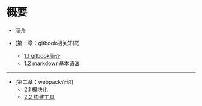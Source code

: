 # 概要

* [简介](README.md)

* [第一章：gitbook相关知识]
  * [1.1 gitbook简介](gitbook/gitbook.md)
  * [1.2 markdown基本语法](gitbook/markdown.md)

---------------------------------------------------
* [第二章：webpack介绍]
  * [2.1 模块化](webpack/basic.md)
  * [2.2 构建工具](webpack/tools.md)

